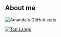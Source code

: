 ## About me

<!--
**easter97/easter97** is a ✨ _special_ ✨ repository because its `README.md` (this file) appears on your GitHub profile.

Here are some ideas to get you started:

- 🔭 I’m currently working on ...
- 🌱 I’m currently learning ...
- 👯 I’m looking to collaborate on ...
- 🤔 I’m looking for help with ...
- 💬 Ask me about ...
- 📫 How to reach me: ...
- 😄 Pronouns: ...
- ⚡ Fun fact: ...
-->
![Amanda's GitHub stats](https://github-readme-stats.vercel.app/api?username=easter97&show_icons=true&theme=ambient_gradient&hide_rank=true)

[![Top Langs](https://github-readme-stats.vercel.app/api/top-langs/?username=easter97&exclude_repo=ColorSpot&layout=donut)](https://github.com/easter97/github-readme-stats)
